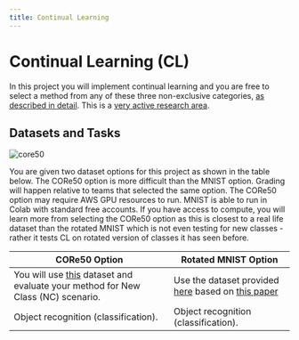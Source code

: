 ```yaml
---
title: Continual Learning 
---
```


# Continual Learning (CL) 

In this project you will implement continual learning and you are free to select a method from any of these three non-exclusive categories, [as described in detail](https://arxiv.org/abs/1802.07569). This is a [very active research area](https://sites.google.com/view/clvision2020/challenge?authuser=0). 

## Datasets and Tasks

![core50](images/core50.gif#center)

You are given two dataset options for this project as shown in the table below. The CORe50 option is more difficult than the MNIST option. Grading will happen relative to teams that selected the same option. The CORe50 option may require AWS GPU resources to run. MNIST is able to run in Colab with standard free accounts. If you have access to compute, you will learn more from selecting the CORe50 option as this is closest to a real life dataset than the rotated MNIST which is not even testing for new classes - rather it tests CL on rotated version of classes it has seen before.

|CORe50 Option   | Rotated MNIST Option  |
| --- | --- |
|  You will use [this](https://vlomonaco.github.io/core50/index.html) dataset and evaluate your method for New Class (NC) scenario.   |  Use the dataset provided [here](https://github.com/facebookresearch/GradientEpisodicMemory)  based on [this paper](http://papers.nips.cc/paper/7225-gradient-episodic-memory-for-continual-learning.pdf) |
|   Object recognition (classification).  | Object recognition (classification). |

